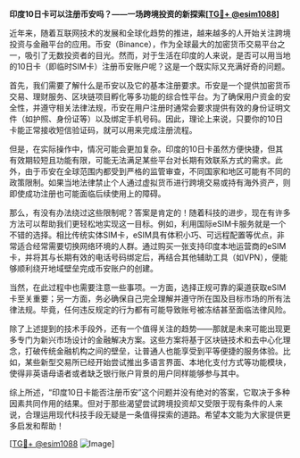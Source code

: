 **印度10日卡可以注册币安吗？——一场跨境投资的新探索[[TG💪+ @esim1088](https://t.me/s/esim1088)]**

近年来，随着互联网技术的发展和全球化趋势的推进，越来越多的人开始关注跨境投资与金融平台的应用。币安（Binance），作为全球最大的加密货币交易平台之一，吸引了无数投资者的目光。然而，对于生活在印度的人来说，是否可以用当地的10日卡（即临时SIM卡）注册币安账户呢？这是一个既实际又充满好奇的问题。

首先，我们需要了解什么是币安以及它的基本注册要求。币安是一个提供加密货币交易、理财服务、区块链项目孵化等多功能的综合性平台。为了确保用户资金的安全性，并遵守相关法律法规，币安在用户注册时通常会要求提供有效的身份证明文件（如护照、身份证等）以及绑定手机号码。因此，理论上来说，只要你的10日卡能正常接收短信验证码，就可以用来完成注册流程。

但是，在实际操作中，情况可能会更加复杂。印度的10日卡虽然方便快捷，但其有效期较短且功能有限，可能无法满足某些平台对长期有效联系方式的需求。此外，由于币安在全球范围内都受到严格的监管审查，不同国家和地区可能有不同的政策限制。如果当地法律禁止个人通过虚拟货币进行跨境交易或持有海外资产，则即使成功注册也可能面临后续使用上的障碍。

那么，有没有办法绕过这些限制呢？答案是肯定的！随着科技的进步，现在有许多方法可以帮助我们更轻松地实现这一目标。例如，利用国际eSIM卡服务就是一个不错的选择。相比传统实体SIM卡，eSIM具有体积小巧、可远程配置等优点，非常适合经常需要切换网络环境的人群。通过购买一张支持印度本地运营商的eSIM卡，并将其与长期有效的电话号码绑定后，再结合其他辅助工具（如VPN），便能够顺利绕开地域壁垒完成币安账户的创建。

当然，在此过程中也需要注意一些事项。一方面，选择正规可靠的渠道获取eSIM卡至关重要；另一方面，务必确保自己完全理解并遵守所在国及目标市场的所有法律法规。毕竟，任何违反规定的行为都有可能导致账号被冻结甚至面临法律风险。

除了上述提到的技术手段外，还有一个值得关注的趋势——那就是未来可能出现更多专门为新兴市场设计的金融解决方案。这些方案将基于区块链技术和去中心化理念，打破传统金融机构之间的壁垒，让普通人也能享受到平等便捷的服务体验。比如，某些新型交易所已经开始尝试推出多语言界面、本地化支付方式等功能模块，使得非英语母语者或者缺乏银行账户背景的用户同样能够参与其中。

综上所述，“印度10日卡能否注册币安”这个问题并没有绝对的答案，它取决于多种因素共同作用的结果。但对于那些渴望尝试跨境投资却又受限于现有条件的人来说，合理运用现代科技手段无疑是一条值得探索的道路。希望本文能为大家提供更多启发和帮助！

[[TG💪+ @esim1088](https://t.me/s/esim1088) ![Image](https://i.postimg.cc/4NQfJmqS/Snipaste-2025-05-13-00-14-12.png)]